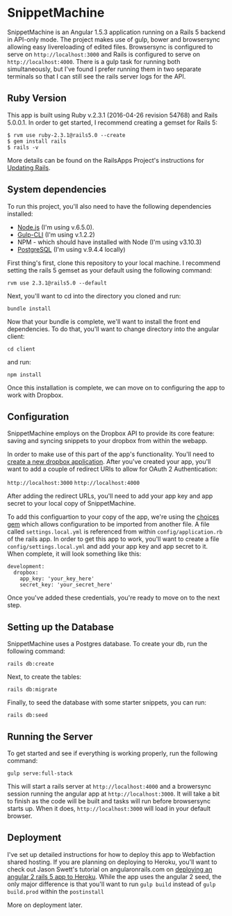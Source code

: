 # SnippetMachine

SnippetMachine is an Angular 1.5.3 application running on a Rails 5 backend in API-only mode. The project makes use of gulp, bower and browsersync allowing easy livereloading of edited files. Browsersync is configured to serve on `http://localhost:3000` and Rails is configured to serve on `http://localhost:4000`. There is a gulp task for running both simultaneously, but I've found I prefer running them in two separate terminals so that I can still see the rails server logs for the API.

## Ruby Version 

This app is built using Ruby v.2.3.1 (2016-04-26 revision 54768) and Rails 5.0.0.1. In order to get started, I recommend creating a gemset for Rails 5: 

```
$ rvm use ruby-2.3.1@rails5.0 --create
$ gem install rails
$ rails -v
```

More details can be found on the RailsApps Project's instructions for [Updating Rails](http://railsapps.github.io/updating-rails.html).

## System dependencies 

To run this project, you'll also need to have the following dependencies installed:

- [Node.js](https://nodejs.org/en/download/) (I'm using v.6.5.0).
- [Gulp-CLI](https://github.com/gulpjs/gulp/blob/master/docs/getting-started.md) (I'm using v.1.2.2)
- NPM - which should have installed with Node (I'm using v3.10.3)
- [PostgreSQL](https://www.postgresql.org/download/) (I'm using v.9.4.4 locally)

First thing's first, clone this repository to your local machine. I recommend setting the rails 5 gemset as your default using the following command:

`rvm use 2.3.1@rails5.0 --default`

Next, you'll want to cd into the directory you cloned and run:

`bundle install`

Now that your bundle is complete, we'll want to install the front end dependencies. To do that, you'll want to change directory into the angular client: 

`cd client`

and run: 

`npm install`

Once this installation is complete, we can move on to configuring the app to work with Dropbox.

## Configuration 

SnippetMachine employs on the Dropbox API to provide its core feature: saving and syncing snippets to your dropbox from within the webapp. 

In order to make use of this part of the app's functionality. You'll need to [create a new dropbox application](https://www.dropbox.com/developers/apps/create). After you've created your app, you'll want to add a couple of redirect URIs to allow for OAuth 2 Authentication:

`http://localhost:3000`
`http://localhost:4000` 

After adding the redirect URLs, you'll need to add your app key and app secret to your local copy of SnippetMachine.

To add this configuartion to your copy of the app, we're using the [choices gem](https://github.com/mislav/choices) which allows configuration to be imported from another file. A file called `settings.local.yml` is referenced from within `config/application.rb` of the rails app. In order to get this app to work, you'll want to create a file `config/settings.local.yml` and add your app key and app secret to it. When complete, it will look something like this: 

```
development:
  dropbox: 
    app_key: 'your_key_here'
    secret_key: 'your_secret_here'
```

Once you've added these credentials, you're ready to move on to the next step. 

## Setting up the Database 

SnippetMachine uses a Postgres database. To create your db, run the following command: 

`rails db:create`

Next, to create the tables: 

`rails db:migrate`

Finally, to seed the database with some starter snippets, you can run: 

`rails db:seed`

## Running the Server 

To get started and see if everything is working properly, run the following command:

`gulp serve:full-stack`

This will start a rails server at `http://localhost:4000` and a browersync session running the angular app at `http://localhost:3000`. It will take a bit to finish as the code will be built and tasks will run before browsersync starts up. When it does, `http://localhost:3000` will load in your default browser.

## Deployment 

I've set up detailed instructions for how to deploy this app to Webfaction shared hosting. If you are planning on deploying to Heroku, you'll want to check out Jason Swett's tutorial on angularonrails.com on [deploying an angular 2 rails 5 app to Heroku](http://angularonrails.wpengine.com/deploy-angular-2rails-5-app-heroku/). While the app uses the angular 2 seed, the only major difference is that you'll want to run `gulp build` instead of `gulp build.prod` within the `postinstall`

More on deployment later.


